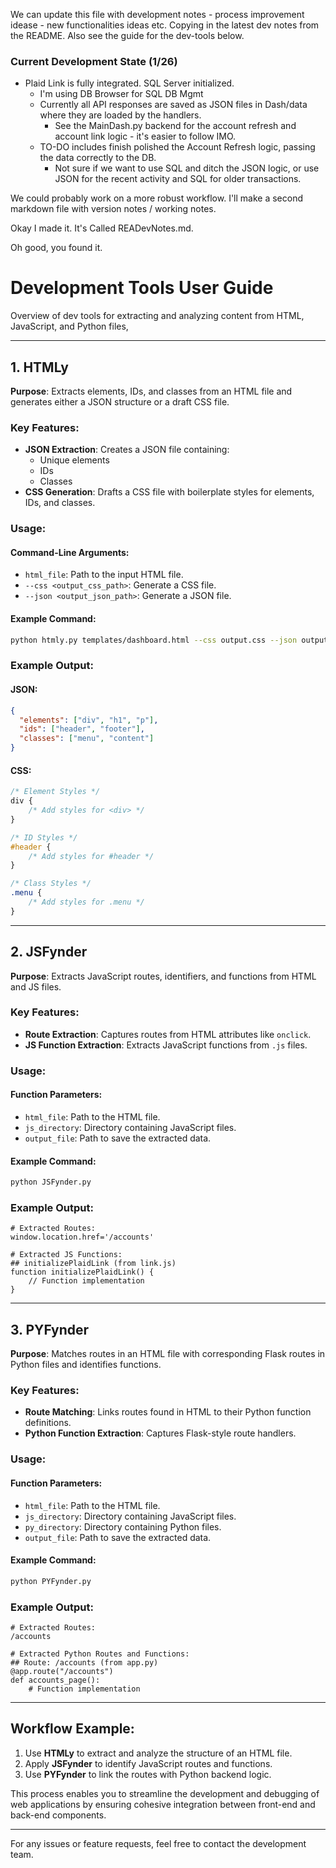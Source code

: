 We can update this file with development notes - process improvement idease - new functionalities ideas etc. Copying in the latest dev notes from the README. Also see the guide for the dev-tools below.

### Current Development State (1/26)
- Plaid Link is fully integrated. SQL Server initialized. 
    - I'm using DB Browser for SQL DB Mgmt
    - Currently all API responses are saved as JSON files in Dash/data where they are loaded by the handlers.
        - See the MainDash.py backend for the account refresh and account link logic - it's easier to follow IMO.
    - TO-DO includes finish polished the Account Refresh logic, passing the data correctly to the DB.
        - Not sure if we want to use SQL and ditch the JSON logic, or use JSON for the recent activity and SQL for older transactions.

We could probably work on a more robust workflow. I'll make a second markdown file with version notes / working notes.

Okay I made it. It's Called READevNotes.md.

Oh good, you found it.


# Development Tools User Guide

Overview of dev tools for extracting and analyzing content from HTML, JavaScript, and Python files,

---

## 1. **HTMLy**

**Purpose**: Extracts elements, IDs, and classes from an HTML file and generates either a JSON structure or a draft CSS file.

### Key Features:
- **JSON Extraction**: Creates a JSON file containing:
  - Unique elements
  - IDs
  - Classes
- **CSS Generation**: Drafts a CSS file with boilerplate styles for elements, IDs, and classes.

### Usage:
#### Command-Line Arguments:
- `html_file`: Path to the input HTML file.
- `--css <output_css_path>`: Generate a CSS file.
- `--json <output_json_path>`: Generate a JSON file.

#### Example Command:
```bash
python htmly.py templates/dashboard.html --css output.css --json output.json
```

### Example Output:
#### JSON:
```json
{
  "elements": ["div", "h1", "p"],
  "ids": ["header", "footer"],
  "classes": ["menu", "content"]
}
```
#### CSS:
```css
/* Element Styles */
div {
    /* Add styles for <div> */
}

/* ID Styles */
#header {
    /* Add styles for #header */
}

/* Class Styles */
.menu {
    /* Add styles for .menu */
}
```

---

## 2. **JSFynder**

**Purpose**: Extracts JavaScript routes, identifiers, and functions from HTML and JS files.

### Key Features:
- **Route Extraction**: Captures routes from HTML attributes like `onclick`.
- **JS Function Extraction**: Extracts JavaScript functions from `.js` files.

### Usage:
#### Function Parameters:
- `html_file`: Path to the HTML file.
- `js_directory`: Directory containing JavaScript files.
- `output_file`: Path to save the extracted data.

#### Example Command:
```bash
python JSFynder.py
```

### Example Output:
```
# Extracted Routes:
window.location.href='/accounts'

# Extracted JS Functions:
## initializePlaidLink (from link.js)
function initializePlaidLink() {
    // Function implementation
}
```

---

## 3. **PYFynder**

**Purpose**: Matches routes in an HTML file with corresponding Flask routes in Python files and identifies functions.

### Key Features:
- **Route Matching**: Links routes found in HTML to their Python function definitions.
- **Python Function Extraction**: Captures Flask-style route handlers.

### Usage:
#### Function Parameters:
- `html_file`: Path to the HTML file.
- `js_directory`: Directory containing JavaScript files.
- `py_directory`: Directory containing Python files.
- `output_file`: Path to save the extracted data.

#### Example Command:
```bash
python PYFynder.py
```

### Example Output:
```
# Extracted Routes:
/accounts

# Extracted Python Routes and Functions:
## Route: /accounts (from app.py)
@app.route("/accounts")
def accounts_page():
    # Function implementation
```

---

## Workflow Example:
1. Use **HTMLy** to extract and analyze the structure of an HTML file.
2. Apply **JSFynder** to identify JavaScript routes and functions.
3. Use **PYFynder** to link the routes with Python backend logic.

This process enables you to streamline the development and debugging of web applications by ensuring cohesive integration between front-end and back-end components.

---

For any issues or feature requests, feel free to contact the development team.

